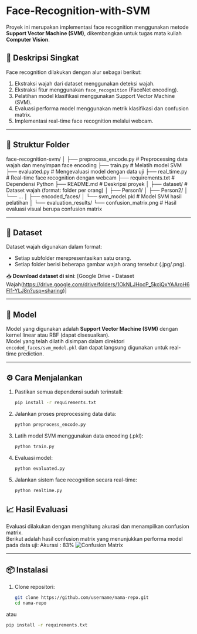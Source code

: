 # Face-Recognition-with-SVM
Proyek ini merupakan implementasi face recognition menggunakan metode **Support Vector Machine (SVM)**, dikembangkan untuk tugas mata kuliah **Computer Vision**.

## 🧠 Deskripsi Singkat

Face recognition dilakukan dengan alur sebagai berikut:
1. Ekstraksi wajah dari dataset menggunakan deteksi wajah.
2. Ekstraksi fitur menggunakan `face_recognition` (FaceNet encoding).
3. Pelatihan model klasifikasi menggunakan Support Vector Machine (SVM).
4. Evaluasi performa model menggunakan metrik klasifikasi dan confusion matrix.
5. Implementasi real-time face recognition melalui webcam.

---

## 📁 Struktur Folder
face-recognition-svm/
│
├── preprocess_encode.py # Preprocessing data wajah dan menyimpan face encoding
├── train.py # Melatih model SVM
├── evaluated.py # Mengevaluasi model dengan data uji
├── real_time.py # Real-time face recognition dengan webcam
├── requirements.txt # Dependensi Python
├── README.md # Deskripsi proyek
│
├── dataset/ # Dataset wajah (format: folder per orang)
│ ├── Person1/
│ ├── Person2/
│ └── ...
│
├── encoded_faces/
│ └── svm_model.pkl # Model SVM hasil pelatihan
│
└── evaluation_results/
└── confusion_matrix.png # Hasil evaluasi visual berupa confusion matrix

---

## 📂 Dataset

Dataset wajah digunakan dalam format:
- Setiap subfolder merepresentasikan satu orang.
- Setiap folder berisi beberapa gambar wajah orang tersebut (.jpg/.png).

📥 **Download dataset di sini**: [Google Drive - Dataset Wajah(https://drive.google.com/drive/folders/1OkNLJHocP_5kcjQxYAAroH6Fl1-YLJ8n?usp=sharing)]


---

## 💾 Model

Model yang digunakan adalah **Support Vector Machine (SVM)** dengan kernel linear atau RBF (dapat disesuaikan).  
Model yang telah dilatih disimpan dalam direktori `encoded_faces/svm_model.pkl` dan dapat langsung digunakan untuk real-time prediction.

---

## ⚙️ Cara Menjalankan

1. Pastikan semua dependensi sudah terinstall:
   ```bash
   pip install -r requirements.txt
2. Jalankan proses preprocessing data data:
   ```bash
   python preprocess_encode.py
3. Latih model SVM menggunakan data encoding (.pkl):
   ```bash
   python train.py
4. Evaluasi model:
   ```bash
   python evaluated.py
5. Jalankan sistem face recognition secara real-time:
   ```bash
   python realtime.py

## 📈 Hasil Evaluasi

Evaluasi dilakukan dengan menghitung akurasi dan menampilkan confusion matrix.  
Berikut adalah hasil confusion matrix yang menunjukkan performa model pada data uji:
Akurasi : 83%
![Confusion Matrix](results/confusion_matrix.png)

---

## 📦 Instalasi

1. Clone repositori:
   ```bash
   git clone https://github.com/username/nama-repo.git
   cd nama-repo
atau
```bash
pip install -r requirements.txt
